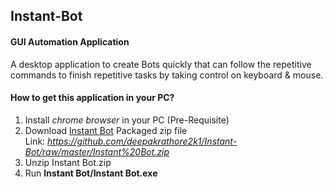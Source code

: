 <h2> Instant-Bot </h2>
<h4>GUI Automation Application</h4>
A desktop application to create Bots quickly that can follow the repetitive commands to finish repetitive tasks by taking control on keyboard & mouse.

<h4>How to get this application in your PC?</h4>

1. Install _chrome browser_ in your PC (Pre-Requisite)
2. Download [Instant Bot](https://github.com/deepakrathore2k1/Instant-Bot/raw/master/Instant%20Bot.zip) Packaged zip file
<br/>Link: _https://github.com/deepakrathore2k1/Instant-Bot/raw/master/Instant%20Bot.zip_
4. Unzip Instant Bot.zip
5. Run **Instant Bot/Instant Bot.exe**

